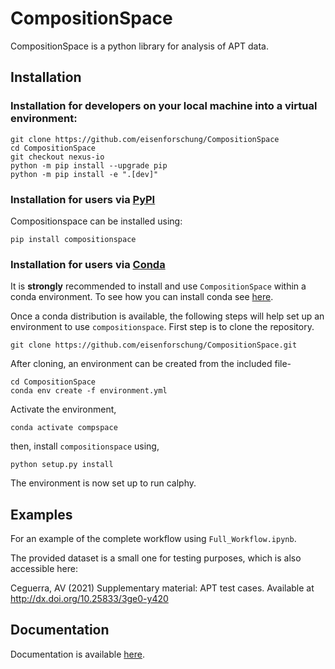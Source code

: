 # CompositionSpace

CompositionSpace is a python library for analysis of APT data.

## Installation

### Installation for developers on your local machine into a virtual environment:
```
git clone https://github.com/eisenforschung/CompositionSpace
cd CompositionSpace
git checkout nexus-io
python -m pip install --upgrade pip
python -m pip install -e ".[dev]"
```

### Installation for users via [PyPI](https://pypi.org/)

Compositionspace can be installed using:

```
pip install compositionspace
```

### Installation for users via [Conda](https://anaconda.org/)

It is **strongly** recommended to install and use `CompositionSpace` within a conda environment. To see how you can install conda see [here](https://docs.conda.io/projects/conda/en/latest/user-guide/install/).

Once a conda distribution is available, the following steps will help set up an environment to use `compositionspace`. First step is to clone the repository.

```
git clone https://github.com/eisenforschung/CompositionSpace.git
```

After cloning, an environment can be created from the included file-

```
cd CompositionSpace
conda env create -f environment.yml
```

Activate the environment,

```
conda activate compspace
```

then, install `compositionspace` using,

```
python setup.py install
```
The environment is now set up to run calphy.

## Examples

For an example of the complete workflow using `Full_Workflow.ipynb`.

The provided dataset is a small one for testing purposes, which is also accessible here:

Ceguerra, AV (2021) Supplementary material: APT test cases.
Available at http://dx.doi.org/10.25833/3ge0-y420

## Documentation

Documentation is available [here](https://compositionspace.readthedocs.io/en/latest/).
